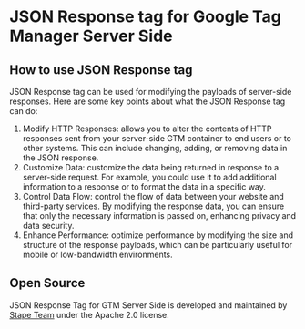 # JSON Response tag for Google Tag Manager Server Side

## How to use JSON Response tag

JSON Response tag can be used for modifying the payloads of server-side responses. Here are some key points about what the JSON Response tag can do:

  1. Modify HTTP Responses: allows you to alter the contents of HTTP responses sent from your server-side GTM container to end users or to other systems. This can include changing, adding, or removing data in the JSON response.
  2. Customize Data: customize the data being returned in response to a server-side request. For example, you could use it to add additional information to a response or to format the data in a specific way.
  3. Control Data Flow: control the flow of data between your website and third-party services. By modifying the response data, you can ensure that only the necessary information is passed on, enhancing privacy and data security.
  4. Enhance Performance: optimize performance by modifying the size and structure of the response payloads, which can be particularly useful for mobile or low-bandwidth environments.



## Open Source

JSON Response Tag for GTM Server Side is developed and maintained by [Stape Team](https://stape.io/) under the Apache 2.0 license.
